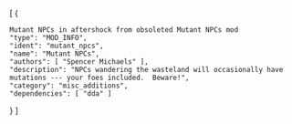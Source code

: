 [
  {

    Mutant NPCs in aftershock from obsoleted Mutant NPCs mod
    "type": "MOD_INFO",
    "ident": "mutant_npcs",
    "name": "Mutant NPCs",
    "authors": [ "Spencer Michaels" ],
    "description": "NPCs wandering the wasteland will occasionally have mutations --- your foes included.  Beware!",
    "category": "misc_additions",
    "dependencies": [ "dda" ]
  }
]
